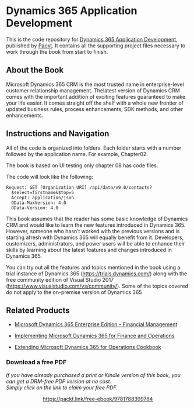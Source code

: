 


# Dynamics 365 Application Development
This is the code repository for [Dynamics 365 Application Development](https://www.packtpub.com/application-development/dynamics-365-application-development?utm_source=github&utm_medium=repository&utm_campaign=9781788399784), published by [Packt](https://www.packtpub.com/?utm_source=github). It contains all the supporting project files necessary to work through the book from start to finish.
## About the Book
Microsoft Dynamics 365 CRM is the most trusted name in enterprise-level customer relationship management. Thelatest version of Dynamics CRM comes with the important addition of exciting features guaranteed to make your life easier. It comes straight off the shelf with a whole new frontier of updated business rules, process enhancements, SDK methods, and other enhancements.
## Instructions and Navigation
All of the code is organized into folders. Each folder starts with a number followed by the application name. For example, Chapter02.

The book is based on UI testing only chapter 08 has code files.

The code will look like the following:
```
Request: GET [Organization URI] /api/data/v9.0/contacts?
  $select=firstname&$top=5
  Accept: application/json
  OData-MaxVersion: 4.0
  OData-Version: 4.0
```

This book assumes that the reader has some basic knowledge of Dynamics CRM and would like to learn the new features introduced in Dynamics 365. However, someone who hasn’t worked with the previous versions and is starting afresh with Dynamics 365 will equally benefit from it. Developers, customizers, administrators, and power users will be able to enhance their skills by learning about the latest features and changes introduced in Dynamics 365.

You can try out all the features and topics mentioned in the book using a trial instance of Dynamics 365 (https://trials.dynamics.com/) along with the free community edition of Visual Studio 2017 (https://www.visualstudio.com/vs/community/). Some of the topics covered do not apply to the on-premise version of Dynamics 365

## Related Products
* [Microsoft Dynamics 365 Enterprise Edition – Financial Management](https://www.packtpub.com/application-development/microsoft-dynamics-365-enterprise-edition-financial-management?utm_source=github&utm_medium=repository&utm_campaign=9781788839297)

* [Implementing Microsoft Dynamics 365 for Finance and Operations](https://www.packtpub.com/big-data-and-business-intelligence/implementing-microsoft-dynamics-365-operations?utm_source=github&utm_medium=repository&utm_campaign=9781787283336)

* [Extending Microsoft Dynamics 365 for Operations Cookbook](https://www.packtpub.com/application-development/extending-microsoft-dynamics-365-operations-cookbook?utm_source=github&utm_medium=repository&utm_campaign=9781786467133)

### Download a free PDF

 <i>If you have already purchased a print or Kindle version of this book, you can get a DRM-free PDF version at no cost.<br>Simply click on the link to claim your free PDF.</i>
<p align="center"> <a href="https://packt.link/free-ebook/9781788399784">https://packt.link/free-ebook/9781788399784 </a> </p>